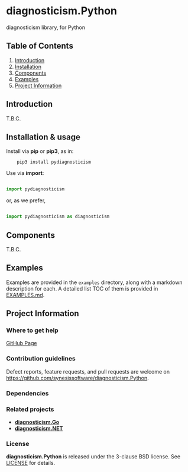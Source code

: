 # diagnosticism.Python
diagnosticism library, for Python

## Table of Contents

1. [Introduction](#introduction)
2. [Installation](#installation)
3. [Components](#components)
4. [Examples](#examples)
5. [Project Information](#project-information)

## Introduction

T.B.C.

## Installation & usage

Install via **pip** or **pip3**, as in:

```
	pip3 install pydiagnosticism
```

Use via **import**:

```Python

import pydiagnosticism
```

or, as we prefer,

```Python

import pydiagnosticism as diagnosticism
```

## Components

T.B.C.

## Examples

Examples are provided in the ```examples``` directory, along with a markdown description for each. A detailed list TOC of them is provided in [EXAMPLES.md](./EXAMPLES.md).

## Project Information

### Where to get help

[GitHub Page](https://github.com/synesissoftware/diagnosticism.Python "GitHub Page")

### Contribution guidelines

Defect reports, feature requests, and pull requests are welcome on https://github.com/synesissoftware/diagnosticism.Python.

### Dependencies

### Related projects

* [**diagnosticism.Go**](https://github.com/synesissoftware/diagnosticism.Go/)
* [**diagnosticism.NET**](https://github.com/synesissoftware/diagnosticism.NET/)

### License

**diagnosticism.Python** is released under the 3-clause BSD license. See [LICENSE](./LICENSE) for details.

